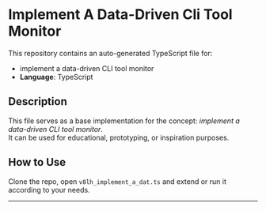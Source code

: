 # Implement A Data-Driven Cli Tool Monitor

This repository contains an auto-generated TypeScript file for:

- implement a data-driven CLI tool monitor
- **Language**: TypeScript

## Description

This file serves as a base implementation for the concept: *implement a data-driven CLI tool monitor*.  
It can be used for educational, prototyping, or inspiration purposes.

## How to Use

Clone the repo, open `v8lh_implement_a_dat.ts` and extend or run it according to your needs.

---


